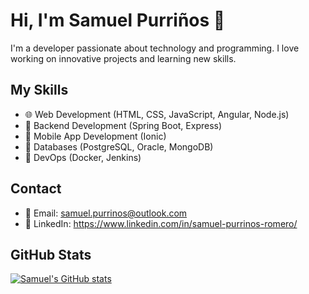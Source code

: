 # Hi, I'm Samuel Purriños 👋

I'm a developer passionate about technology and programming. I love working on innovative projects and learning new skills.

## My Skills

- 🌐 Web Development (HTML, CSS, JavaScript, Angular, Node.js)
- 🐍 Backend Development (Spring Boot, Express)
- 📱 Mobile App Development (Ionic)
- 🐘 Databases (PostgreSQL, Oracle, MongoDB)
- 🚀 DevOps (Docker, Jenkins)

## Contact

- 📧 Email: samuel.purrinos@outlook.com
- 💼 LinkedIn: https://www.linkedin.com/in/samuel-purrinos-romero/

## GitHub Stats

[![Samuel's GitHub stats](https://github-readme-stats.vercel.app/api?username=samuel-purrinos&show_icons=true&theme=radical)](https://github.com/anuraghazra/github-readme-stats)

